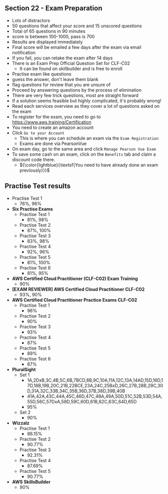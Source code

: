 ## Section 22 - Exam Preparation  
  
- Lots of distractors  
- 50 questions that affect your score and 15 unscored questions  
- Total of 65 questions in 90 minutes  
- score is between 100-1000, pass is 700  
- Results are displayed immediately  
- Final score will be emailed a few days after the exam via email notification  
- If you fail, you can retake the exam after 14 days  
- There is an Exam Prep Official Question Set for CLF-C02  
  - It can be found on skillbuilder and is free to enroll
- Practise exam like questions  
- guess the answer, don't leave them blank  
- flag questions for review that you are unsure of  
- Proceed by answering questions by the process of elimination  
- There are very few trick questions, most are straight forward  
- If a solution seems feasible but highly complicated, it's probably wrong!  
- Read each services overview as they cover a lot of questions asked on the exam  
- To register for the exam, you need to go to https://www.aws.training/Certification  
- You need to create an amazon account  
- Click `Go to your Account`  
  - This is where you can schedule an exam via the `Exam Registration`  
  - Exams are done via PearsonVue  
- On exam day, go to the same area and click `Manage Pearson Vue Exam`  
- To save some cash on an exam, click on the `Benefits` tab and claim a discount code there.  
  - ${\color{lightblue}{\textsf{You need to have already done an exam previously}}}\$   


## Practise Test results  
  - Practise Test 1  
    - 76%, 96%  
- **Six Practise Exams**  
  - Practise Test 1  
    - 81%, 98%  
  - Practise Test 2  
    - 87%, 100%  
  - Practise Test 3  
    - 83%, 98%  
  - Practise Test 4  
    - 92%, 96%  
  - Practise Test 5  
    - 81%, 100%  
  - Practise Test 6  
    - 81%, 95%  
- **AWS Certified Cloud Practitioner (CLF-C02) Exam Training**  
  - 90%  
- **[EXAM REVIEWER] AWS Certified Cloud Practitioner CLF-C02**  
  - 93%, 90%  
- **AWS Certified Cloud Practitioner Practice Exams CLF-C02**  
  - Practise Test 1  
    - 96%  
  - Practise Test 2  
    - 90%  
  - Practise Test 3  
    - 93%  
  - Practise Test 4  
    - 87%  
  - Practise Test 5  
    - 89%  
  - Practise Test 6  
    - 87%  
- **PluralSight**  
  - Set 1  
    - 1A,2DxB,3C,4B,5C,6B,7BCD,8B,9C,10A,11A,12C,13A,14AD,15D,16D,17D,18B,19B,20C,21B,22BCE,23A,24C,25BxD,26C,27B,28B,29C,30D,31A,32C,33B,34C,35B,36D,37B,38D,39B,40B  
    - 41A,42A,43C,44A,45C,46D,47C,48A,49A,50D,51C,52B,53D,54A,55D,56C,57DxA,58D,59C,60D,61B,62C,63C,64D,65D  
    - 95%
  - Set 2  
    - 90%  
- **Wizzalz**    
  - Practise Test 1  
    - 86.15%    
  - Practise Test 2  
    - 90.77%  
  - Practise Test 3  
    - 92.31%  
  - Practise Test 4  
    - 87.69%  
  - Practise Test 5  
    - 90.77%  
- **AWS SkillsBuilder**  
  - 90%  
